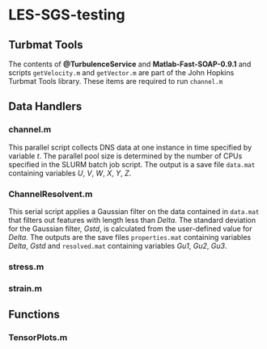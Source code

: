 # LES-SGS-testing
## Turbmat Tools
The contents of **@TurbulenceService** and **Matlab-Fast-SOAP-0.9.1** and scripts `getVelocity.m` and `getVector.m` are part of the John Hopkins Turbmat Tools library. These items are required to run `channel.m`
## Data Handlers
### channel.m
This parallel script collects DNS data at one instance in time specified by variable *t*. The parallel pool size is determined by the number of CPUs specified in the SLURM batch job script. The output is a save file `data.mat` containing variables *U*, *V*, *W*, *X*, *Y*, *Z*.
### ChannelResolvent.m
This serial script applies a Gaussian filter on the data contained in `data.mat` that filters out features with length less than *Delta*. The standard deviation for the Gaussian filter, *Gstd*, is calculated from the user-defined value for *Delta*. The outputs are the save files `properties.mat` containing variables *Delta*, *Gstd* and `resolved.mat` containing variables *Gu1*, *Gu2*, *Gu3*.
### stress.m
### strain.m
## Functions
### TensorPlots.m
